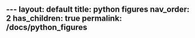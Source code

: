 ---                                                                  layout: default                                                      title: python figures
nav_order: 2
has_children: true
permalink: /docs/python_figures
---
